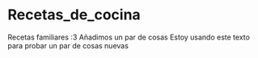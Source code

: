 # Recetas_de_cocina
Recetas familiares :3
Añadimos un par de cosas
Estoy usando este texto para
probar un par de cosas nuevas
